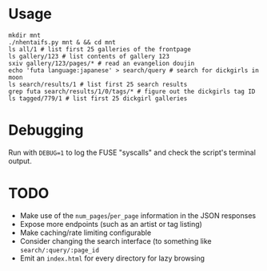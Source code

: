 # Usage

```
mkdir mnt
./nhentaifs.py mnt & && cd mnt
ls all/1 # list first 25 galleries of the frontpage
ls gallery/123 # list contents of gallery 123
sxiv gallery/123/pages/* # read an evangelion doujin
echo 'futa language:japanese' > search/query # search for dickgirls in moon
ls search/results/1 # list first 25 search results
grep futa search/results/1/0/tags/* # figure out the dickgirls tag ID
ls tagged/779/1 # list first 25 dickgirl galleries
```

# Debugging

Run with `DEBUG=1` to log the FUSE "syscalls" and check the script's
terminal output.

# TODO

- Make use of the `num_pages`/`per_page` information in the JSON
  responses
- Expose more endpoints (such as an artist or tag listing)
- Make caching/rate limiting configurable
- Consider changing the search interface (to something like
  `search/:query/:page_id`
- Emit an `index.html` for every directory for lazy browsing
